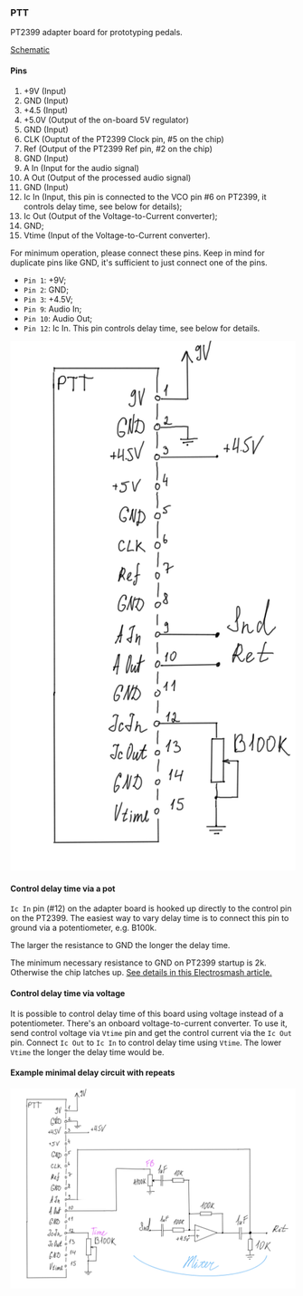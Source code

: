 ### PTT

PT2399 adapter board for prototyping pedals.

[Schematic](./ptt-v1rev2.pdf)

#### Pins

1. +9V (Input)
2. GND (Input)
3. +4.5 (Input)
4. +5.0V (Output of the on-board 5V regulator)
5. GND (Input)
6. CLK (Ouptut of the PT2399 Clock pin, #5 on the chip)
7. Ref (Output of the PT2399 Ref pin, #2 on the chip)
8. GND (Input)
9. A In (Input for the audio signal)
10. A Out (Output of the processed audio signal)
11. GND (Input)
12. Ic In (Input, this pin is connected to the VCO pin #6 on
    PT2399, it controls delay time, see below for details);
13. Ic Out (Output of the Voltage-to-Current converter);
14. GND;
15. Vtime (Input of the Voltage-to-Current converter).

For minimum operation, please connect these pins. Keep in
mind for duplicate pins like GND, it's sufficient to just
connect one of the pins.

* `Pin 1`: +9V;
* `Pin 2`: GND;
* `Pin 3`: +4.5V;
* `Pin 9`: Audio In;
* `Pin 10`: Audio Out;
* `Pin 12`: Ic In. This pin controls delay time, see below
  for details.

![minimal circuit for PTT](./img/ptt-simple.png)

#### Control delay time via a pot

`Ic In` pin (#12) on the adapter board is hooked up directly
to the control pin on the PT2399. The easiest way to vary
delay time is to connect this pin to ground via a
potentiometer, e.g. B100k.

The larger the resistance to GND the longer the delay time.

The minimum necessary resistance to GND on PT2399 startup is
2k. Otherwise the chip latches up. [See details in this Electrosmash article.](https://www.electrosmash.com/pt2399-analysis)

#### Control delay time via voltage

It is possible to control delay time of this board using
voltage instead of a potentiometer. There's an onboard
voltage-to-current converter. To use it, send control
voltage via `Vtime` pin and get the control current via the
`Ic Out` pin. Connect `Ic Out` to `Ic In` to control delay
time using `Vtime`. The lower `Vtime` the longer the delay
time would be.


#### Example minimal delay circuit with repeats


![Delay with feedback using PTT](./img/ptt-fb.png)
